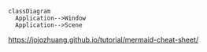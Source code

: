 ```mermaid
classDiagram
  Application-->Window
  Application-->Scene
```

https://jojozhuang.github.io/tutorial/mermaid-cheat-sheet/